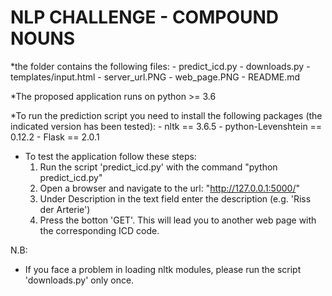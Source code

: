 NLP CHALLENGE - COMPOUND NOUNS
==============================

*the folder contains the following files:
	- predict_icd.py
	- downloads.py
	- templates/input.html
	- server_url.PNG
	- web_page.PNG
	- README.md


*The proposed application runs on python >= 3.6

*To run the prediction script you need to install the following packages (the indicated version has been tested):
	- nltk 			== 3.6.5
	- python-Levenshtein 	== 0.12.2
	- Flask                 == 2.0.1
 
* To test the application follow these steps:
	1. Run the script 'predict_icd.py' with the command "python predict_icd.py"
	2. Open a browser and navigate to the url: "http://127.0.0.1:5000/"
	3. Under Description in the text field enter the description (e.g. 'Riss der Arterie')
	4. Press the botton 'GET'. This will lead you to another web page with the corresponding ICD code.

N.B:
* If you face a problem in loading nltk modules, please run the script 'downloads.py' only once.


